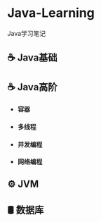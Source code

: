 # Java-Learning

Java学习笔记

## ☕ Java基础
## ☕ Java高阶
-   #### 容器

-   #### 多线程

-   #### 并发编程

-   #### 网络编程

## ⚙ JVM
## 🛢 数据库
